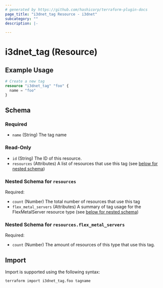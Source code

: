 ```yaml
---
# generated by https://github.com/hashicorp/terraform-plugin-docs
page_title: "i3dnet_tag Resource - i3dnet"
subcategory: ""
description: |-
  
---
```


# i3dnet_tag (Resource)



## Example Usage

```terraform
# Create a new tag
resource "i3dnet_tag" "foo" {
  name = "foo"
}
```

<!-- schema generated by tfplugindocs -->
## Schema

### Required

- `name` (String) The tag name

### Read-Only

- `id` (String) The ID of this resource.
- `resources` (Attributes) A list of resources that use this tag (see [below for nested schema](#nestedatt--resources))

<a id="nestedatt--resources"></a>
### Nested Schema for `resources`

Required:

- `count` (Number) The total number of resources that use this tag
- `flex_metal_servers` (Attributes) A summary of tag usage for the FlexMetalServer resource type (see [below for nested schema](#nestedatt--resources--flex_metal_servers))

<a id="nestedatt--resources--flex_metal_servers"></a>
### Nested Schema for `resources.flex_metal_servers`

Required:

- `count` (Number) The amount of resources of this type that use this tag.

## Import

Import is supported using the following syntax:

```shell
terraform import i3dnet_tag.foo tagname
```

